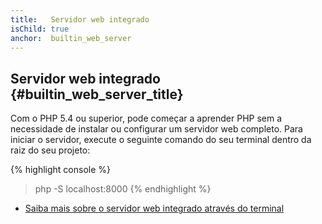 ```yaml
---
title:   Servidor web integrado
isChild: true
anchor:  builtin_web_server
---
```


## Servidor web integrado {#builtin_web_server_title}

Com o PHP 5.4 ou superior, pode começar a aprender PHP sem a necessidade de instalar ou configurar um servidor web 
completo. Para iniciar o servidor, execute o seguinte comando do seu terminal dentro da raiz do seu projeto:

{% highlight console %}
> php -S localhost:8000
{% endhighlight %}

* [Saiba mais sobre o servidor web integrado através do terminal][cli-server]


[cli-server]: http://php.net/features.commandline.webserver
